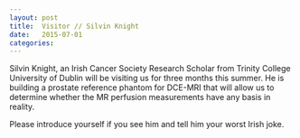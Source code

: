 ```yaml
---
layout: post
title:  Visitor // Silvin Knight
date:   2015-07-01
categories:
---
```


Silvin Knight, an Irish Cancer Society Research Scholar from Trinity College University of Dublin will be visiting us for three months this summer.  He is building a prostate reference phantom for DCE-MRI that will allow us to determine whether the MR perfusion measurements have any basis in reality.

Please introduce yourself if you see him and tell him your worst Irish joke.

